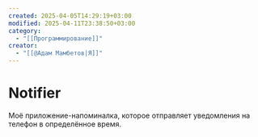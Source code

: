 ```yaml
---
created: 2025-04-05T14:29:19+03:00
modified: 2025-04-11T23:38:50+03:00
category:
  - "[[Программирование]]"
creator:
  - "[[@Адам Мамбетов|Я]]"
---
```


# Notifier

Моё приложение-напоминалка, которое отправляет уведомления на телефон в определённое время.


